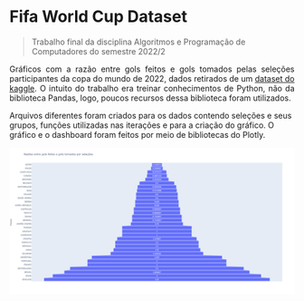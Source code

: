 # Fifa World Cup Dataset

> Trabalho final da disciplina Algoritmos e Programação de Computadores do semestre 2022/2

<p style="text-align: justify;">
Gráficos com a razão entre gols feitos e gols tomados pelas seleções participantes da copa do mundo de 2022, dados retirados de um <a href="https://www.kaggle.com/datasets/die9origephit/fifa-world-cup-2022-complete-dataset">dataset do kaggle</a>. O intuito do trabalho era treinar conhecimentos de Python, não da biblioteca Pandas, logo, poucos recursos dessa biblioteca foram utilizados.

Arquivos diferentes foram criados para os dados contendo seleções e seus grupos, funções utilizadas nas iterações e para a criação do gráfico. O gráfico e o dashboard foram feitos por meio de bibliotecas do Plotly.
</p>

![primeiro gráfico](newplot.png)

